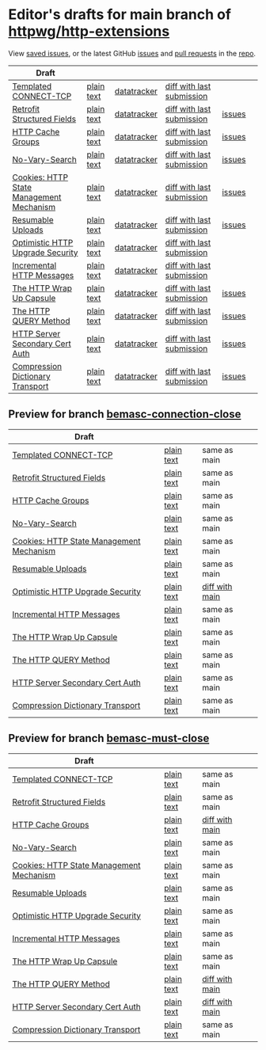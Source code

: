 # Editor's drafts for main branch of [httpwg/http-extensions](https://github.com/httpwg/http-extensions)

View [saved issues](issues.html), or the latest GitHub [issues](https://github.com/httpwg/http-extensions/issues) and [pull requests](https://github.com/httpwg/http-extensions/pulls) in the [repo](https://github.com/httpwg/http-extensions).

| Draft |     |     |     |     |     |
| ----- | --- | --- | --- | --- | --- |
| [Templated CONNECT-TCP](./draft-ietf-httpbis-connect-tcp.html "Template-Driven HTTP CONNECT Proxying for TCP (HTML)") | [plain text](./draft-ietf-httpbis-connect-tcp.txt "Template-Driven HTTP CONNECT Proxying for TCP (Text)") | [datatracker](https://datatracker.ietf.org/doc/draft-ietf-httpbis-connect-tcp "Datatracker for draft-ietf-httpbis-connect-tcp") | [diff with last submission](https://author-tools.ietf.org/api/iddiff?doc_1=draft-ietf-httpbis-connect-tcp&url_2=https://httpwg.github.io/http-extensions/draft-ietf-httpbis-connect-tcp.txt) |  |
| [Retrofit Structured Fields](./draft-ietf-httpbis-retrofit.html "Retrofit Structured Fields for HTTP (HTML)") | [plain text](./draft-ietf-httpbis-retrofit.txt "Retrofit Structured Fields for HTTP (Text)") | [datatracker](https://datatracker.ietf.org/doc/draft-ietf-httpbis-retrofit "Datatracker for draft-ietf-httpbis-retrofit") | [diff with last submission](https://author-tools.ietf.org/api/iddiff?doc_1=draft-ietf-httpbis-retrofit&url_2=https://httpwg.github.io/http-extensions/draft-ietf-httpbis-retrofit.txt) | [issues](https://github.com/httpwg/http-extensions/labels/retrofit) |
| [HTTP Cache Groups](./draft-ietf-httpbis-cache-groups.html "HTTP Cache Groups (HTML)") | [plain text](./draft-ietf-httpbis-cache-groups.txt "HTTP Cache Groups (Text)") | [datatracker](https://datatracker.ietf.org/doc/draft-ietf-httpbis-cache-groups "Datatracker for draft-ietf-httpbis-cache-groups") | [diff with last submission](https://author-tools.ietf.org/api/iddiff?doc_1=draft-ietf-httpbis-cache-groups&url_2=https://httpwg.github.io/http-extensions/draft-ietf-httpbis-cache-groups.txt) | [issues](https://github.com/httpwg/http-extensions/labels/cache-groups) |
| [No-Vary-Search](./draft-ietf-httpbis-no-vary-search.html "No-Vary-Search (HTML)") | [plain text](./draft-ietf-httpbis-no-vary-search.txt "No-Vary-Search (Text)") | [datatracker](https://datatracker.ietf.org/doc/draft-ietf-httpbis-no-vary-search "Datatracker for draft-ietf-httpbis-no-vary-search") | [diff with last submission](https://author-tools.ietf.org/api/iddiff?doc_1=draft-ietf-httpbis-no-vary-search&url_2=https://httpwg.github.io/http-extensions/draft-ietf-httpbis-no-vary-search.txt) | [issues](https://github.com/httpwg/http-extensions/labels/no-vary-search) |
| [Cookies: HTTP State Management Mechanism](./draft-ietf-httpbis-rfc6265bis.html "Cookies: HTTP State Management Mechanism (HTML)") | [plain text](./draft-ietf-httpbis-rfc6265bis.txt "Cookies: HTTP State Management Mechanism (Text)") | [datatracker](https://datatracker.ietf.org/doc/draft-ietf-httpbis-rfc6265bis "Datatracker for draft-ietf-httpbis-rfc6265bis") | [diff with last submission](https://author-tools.ietf.org/api/iddiff?doc_1=draft-ietf-httpbis-rfc6265bis&url_2=https://httpwg.github.io/http-extensions/draft-ietf-httpbis-rfc6265bis.txt) | [issues](https://github.com/httpwg/http-extensions/labels/6265bis) |
| [Resumable Uploads](./draft-ietf-httpbis-resumable-upload.html "Resumable Uploads for HTTP (HTML)") | [plain text](./draft-ietf-httpbis-resumable-upload.txt "Resumable Uploads for HTTP (Text)") | [datatracker](https://datatracker.ietf.org/doc/draft-ietf-httpbis-resumable-upload "Datatracker for draft-ietf-httpbis-resumable-upload") | [diff with last submission](https://author-tools.ietf.org/api/iddiff?doc_1=draft-ietf-httpbis-resumable-upload&url_2=https://httpwg.github.io/http-extensions/draft-ietf-httpbis-resumable-upload.txt) | [issues](https://github.com/httpwg/http-extensions/labels/resumable-upload) |
| [Optimistic HTTP Upgrade Security](./draft-ietf-httpbis-optimistic-upgrade.html "Security Considerations for Optimistic Protocol Transitions in HTTP/1.1 (HTML)") | [plain text](./draft-ietf-httpbis-optimistic-upgrade.txt "Security Considerations for Optimistic Protocol Transitions in HTTP/1.1 (Text)") | [datatracker](https://datatracker.ietf.org/doc/draft-ietf-httpbis-optimistic-upgrade "Datatracker for draft-ietf-httpbis-optimistic-upgrade") | [diff with last submission](https://author-tools.ietf.org/api/iddiff?doc_1=draft-ietf-httpbis-optimistic-upgrade&url_2=https://httpwg.github.io/http-extensions/draft-ietf-httpbis-optimistic-upgrade.txt) |  |
| [Incremental HTTP Messages](./draft-ietf-httpbis-incremental.html "Incremental HTTP Messages (HTML)") | [plain text](./draft-ietf-httpbis-incremental.txt "Incremental HTTP Messages (Text)") | [datatracker](https://datatracker.ietf.org/doc/draft-ietf-httpbis-incremental "Datatracker for draft-ietf-httpbis-incremental") | [diff with last submission](https://author-tools.ietf.org/api/iddiff?doc_1=draft-ietf-httpbis-incremental&url_2=https://httpwg.github.io/http-extensions/draft-ietf-httpbis-incremental.txt) |  |
| [The HTTP Wrap Up Capsule](./draft-ietf-httpbis-wrap-up.html "The HTTP Wrap Up Capsule (HTML)") | [plain text](./draft-ietf-httpbis-wrap-up.txt "The HTTP Wrap Up Capsule (Text)") | [datatracker](https://datatracker.ietf.org/doc/draft-ietf-httpbis-wrap-up "Datatracker for draft-ietf-httpbis-wrap-up") | [diff with last submission](https://author-tools.ietf.org/api/iddiff?doc_1=draft-ietf-httpbis-wrap-up&url_2=https://httpwg.github.io/http-extensions/draft-ietf-httpbis-wrap-up.txt) | [issues](https://github.com/httpwg/http-extensions/labels/wrap-up) |
| [The HTTP QUERY Method](./draft-ietf-httpbis-safe-method-w-body.html "The HTTP QUERY Method (HTML)") | [plain text](./draft-ietf-httpbis-safe-method-w-body.txt "The HTTP QUERY Method (Text)") | [datatracker](https://datatracker.ietf.org/doc/draft-ietf-httpbis-safe-method-w-body "Datatracker for draft-ietf-httpbis-safe-method-w-body") | [diff with last submission](https://author-tools.ietf.org/api/iddiff?doc_1=draft-ietf-httpbis-safe-method-w-body&url_2=https://httpwg.github.io/http-extensions/draft-ietf-httpbis-safe-method-w-body.txt) | [issues](https://github.com/httpwg/http-extensions/labels/query-method) |
| [HTTP Server Secondary Cert Auth](./draft-ietf-httpbis-secondary-server-certs.html "Secondary Certificate Authentication of HTTP Servers (HTML)") | [plain text](./draft-ietf-httpbis-secondary-server-certs.txt "Secondary Certificate Authentication of HTTP Servers (Text)") | [datatracker](https://datatracker.ietf.org/doc/draft-ietf-httpbis-secondary-server-certs "Datatracker for draft-ietf-httpbis-secondary-server-certs") | [diff with last submission](https://author-tools.ietf.org/api/iddiff?doc_1=draft-ietf-httpbis-secondary-server-certs&url_2=https://httpwg.github.io/http-extensions/draft-ietf-httpbis-secondary-server-certs.txt) | [issues](https://github.com/httpwg/http-extensions/labels/secondary-server-certs) |
| [Compression Dictionary Transport](./draft-ietf-httpbis-compression-dictionary.html "Compression Dictionary Transport (HTML)") | [plain text](./draft-ietf-httpbis-compression-dictionary.txt "Compression Dictionary Transport (Text)") | [datatracker](https://datatracker.ietf.org/doc/draft-ietf-httpbis-compression-dictionary "Datatracker for draft-ietf-httpbis-compression-dictionary") | [diff with last submission](https://author-tools.ietf.org/api/iddiff?doc_1=draft-ietf-httpbis-compression-dictionary&url_2=https://httpwg.github.io/http-extensions/draft-ietf-httpbis-compression-dictionary.txt) | [issues](https://github.com/httpwg/http-extensions/labels/compression-dictionary) |

## Preview for branch [bemasc-connection-close](bemasc-connection-close)

| Draft |     |     |     |
| ----- | --- | --- | --- |
| [Templated CONNECT-TCP](bemasc-connection-close/draft-ietf-httpbis-connect-tcp.html "Template-Driven HTTP CONNECT Proxying for TCP (HTML)") | [plain text](bemasc-connection-close/draft-ietf-httpbis-connect-tcp.txt "Template-Driven HTTP CONNECT Proxying for TCP (Text)") | same as main |
| [Retrofit Structured Fields](bemasc-connection-close/draft-ietf-httpbis-retrofit.html "Retrofit Structured Fields for HTTP (HTML)") | [plain text](bemasc-connection-close/draft-ietf-httpbis-retrofit.txt "Retrofit Structured Fields for HTTP (Text)") | same as main |
| [HTTP Cache Groups](bemasc-connection-close/draft-ietf-httpbis-cache-groups.html "HTTP Cache Groups (HTML)") | [plain text](bemasc-connection-close/draft-ietf-httpbis-cache-groups.txt "HTTP Cache Groups (Text)") | same as main |
| [No-Vary-Search](bemasc-connection-close/draft-ietf-httpbis-no-vary-search.html "No-Vary-Search (HTML)") | [plain text](bemasc-connection-close/draft-ietf-httpbis-no-vary-search.txt "No-Vary-Search (Text)") | same as main |
| [Cookies: HTTP State Management Mechanism](bemasc-connection-close/draft-ietf-httpbis-rfc6265bis.html "Cookies: HTTP State Management Mechanism (HTML)") | [plain text](bemasc-connection-close/draft-ietf-httpbis-rfc6265bis.txt "Cookies: HTTP State Management Mechanism (Text)") | same as main |
| [Resumable Uploads](bemasc-connection-close/draft-ietf-httpbis-resumable-upload.html "Resumable Uploads for HTTP (HTML)") | [plain text](bemasc-connection-close/draft-ietf-httpbis-resumable-upload.txt "Resumable Uploads for HTTP (Text)") | same as main |
| [Optimistic HTTP Upgrade Security](bemasc-connection-close/draft-ietf-httpbis-optimistic-upgrade.html "Security Considerations for Optimistic Protocol Transitions in HTTP/1.1 (HTML)") | [plain text](bemasc-connection-close/draft-ietf-httpbis-optimistic-upgrade.txt "Security Considerations for Optimistic Protocol Transitions in HTTP/1.1 (Text)") | [diff with main](https://author-tools.ietf.org/api/iddiff?url_1=https://httpwg.github.io/http-extensions/draft-ietf-httpbis-optimistic-upgrade.txt&url_2=https://httpwg.github.io/http-extensions/bemasc-connection-close/draft-ietf-httpbis-optimistic-upgrade.txt) |
| [Incremental HTTP Messages](bemasc-connection-close/draft-ietf-httpbis-incremental.html "Incremental HTTP Messages (HTML)") | [plain text](bemasc-connection-close/draft-ietf-httpbis-incremental.txt "Incremental HTTP Messages (Text)") | same as main |
| [The HTTP Wrap Up Capsule](bemasc-connection-close/draft-ietf-httpbis-wrap-up.html "The HTTP Wrap Up Capsule (HTML)") | [plain text](bemasc-connection-close/draft-ietf-httpbis-wrap-up.txt "The HTTP Wrap Up Capsule (Text)") | same as main |
| [The HTTP QUERY Method](bemasc-connection-close/draft-ietf-httpbis-safe-method-w-body.html "The HTTP QUERY Method (HTML)") | [plain text](bemasc-connection-close/draft-ietf-httpbis-safe-method-w-body.txt "The HTTP QUERY Method (Text)") | same as main |
| [HTTP Server Secondary Cert Auth](bemasc-connection-close/draft-ietf-httpbis-secondary-server-certs.html "Secondary Certificate Authentication of HTTP Servers (HTML)") | [plain text](bemasc-connection-close/draft-ietf-httpbis-secondary-server-certs.txt "Secondary Certificate Authentication of HTTP Servers (Text)") | same as main |
| [Compression Dictionary Transport](bemasc-connection-close/draft-ietf-httpbis-compression-dictionary.html "Compression Dictionary Transport (HTML)") | [plain text](bemasc-connection-close/draft-ietf-httpbis-compression-dictionary.txt "Compression Dictionary Transport (Text)") | same as main |

## Preview for branch [bemasc-must-close](bemasc-must-close)

| Draft |     |     |     |
| ----- | --- | --- | --- |
| [Templated CONNECT-TCP](bemasc-must-close/draft-ietf-httpbis-connect-tcp.html "Template-Driven HTTP CONNECT Proxying for TCP (HTML)") | [plain text](bemasc-must-close/draft-ietf-httpbis-connect-tcp.txt "Template-Driven HTTP CONNECT Proxying for TCP (Text)") | same as main |
| [Retrofit Structured Fields](bemasc-must-close/draft-ietf-httpbis-retrofit.html "Retrofit Structured Fields for HTTP (HTML)") | [plain text](bemasc-must-close/draft-ietf-httpbis-retrofit.txt "Retrofit Structured Fields for HTTP (Text)") | same as main |
| [HTTP Cache Groups](bemasc-must-close/draft-ietf-httpbis-cache-groups.html "HTTP Cache Groups (HTML)") | [plain text](bemasc-must-close/draft-ietf-httpbis-cache-groups.txt "HTTP Cache Groups (Text)") | [diff with main](https://author-tools.ietf.org/api/iddiff?url_1=https://httpwg.github.io/http-extensions/draft-ietf-httpbis-cache-groups.txt&url_2=https://httpwg.github.io/http-extensions/bemasc-must-close/draft-ietf-httpbis-cache-groups.txt) |
| [No-Vary-Search](bemasc-must-close/draft-ietf-httpbis-no-vary-search.html "No-Vary-Search (HTML)") | [plain text](bemasc-must-close/draft-ietf-httpbis-no-vary-search.txt "No-Vary-Search (Text)") | same as main |
| [Cookies: HTTP State Management Mechanism](bemasc-must-close/draft-ietf-httpbis-rfc6265bis.html "Cookies: HTTP State Management Mechanism (HTML)") | [plain text](bemasc-must-close/draft-ietf-httpbis-rfc6265bis.txt "Cookies: HTTP State Management Mechanism (Text)") | same as main |
| [Resumable Uploads](bemasc-must-close/draft-ietf-httpbis-resumable-upload.html "Resumable Uploads for HTTP (HTML)") | [plain text](bemasc-must-close/draft-ietf-httpbis-resumable-upload.txt "Resumable Uploads for HTTP (Text)") | same as main |
| [Optimistic HTTP Upgrade Security](bemasc-must-close/draft-ietf-httpbis-optimistic-upgrade.html "Security Considerations for Optimistic Protocol Transitions in HTTP/1.1 (HTML)") | [plain text](bemasc-must-close/draft-ietf-httpbis-optimistic-upgrade.txt "Security Considerations for Optimistic Protocol Transitions in HTTP/1.1 (Text)") | same as main |
| [Incremental HTTP Messages](bemasc-must-close/draft-ietf-httpbis-incremental.html "Incremental HTTP Messages (HTML)") | [plain text](bemasc-must-close/draft-ietf-httpbis-incremental.txt "Incremental HTTP Messages (Text)") | same as main |
| [The HTTP Wrap Up Capsule](bemasc-must-close/draft-ietf-httpbis-wrap-up.html "The HTTP Wrap Up Capsule (HTML)") | [plain text](bemasc-must-close/draft-ietf-httpbis-wrap-up.txt "The HTTP Wrap Up Capsule (Text)") | same as main |
| [The HTTP QUERY Method](bemasc-must-close/draft-ietf-httpbis-safe-method-w-body.html "The HTTP QUERY Method (HTML)") | [plain text](bemasc-must-close/draft-ietf-httpbis-safe-method-w-body.txt "The HTTP QUERY Method (Text)") | [diff with main](https://author-tools.ietf.org/api/iddiff?url_1=https://httpwg.github.io/http-extensions/draft-ietf-httpbis-safe-method-w-body.txt&url_2=https://httpwg.github.io/http-extensions/bemasc-must-close/draft-ietf-httpbis-safe-method-w-body.txt) |
| [HTTP Server Secondary Cert Auth](bemasc-must-close/draft-ietf-httpbis-secondary-server-certs.html "Secondary Certificate Authentication of HTTP Servers (HTML)") | [plain text](bemasc-must-close/draft-ietf-httpbis-secondary-server-certs.txt "Secondary Certificate Authentication of HTTP Servers (Text)") | [diff with main](https://author-tools.ietf.org/api/iddiff?url_1=https://httpwg.github.io/http-extensions/draft-ietf-httpbis-secondary-server-certs.txt&url_2=https://httpwg.github.io/http-extensions/bemasc-must-close/draft-ietf-httpbis-secondary-server-certs.txt) |
| [Compression Dictionary Transport](bemasc-must-close/draft-ietf-httpbis-compression-dictionary.html "Compression Dictionary Transport (HTML)") | [plain text](bemasc-must-close/draft-ietf-httpbis-compression-dictionary.txt "Compression Dictionary Transport (Text)") | same as main |


